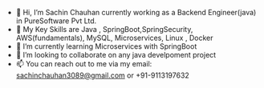 - 👋 Hi, I’m Sachin Chauhan currently working as a Backend Engineer(java) in PureSoftware Pvt Ltd.
- 👀 My Key Skills are Java , SpringBoot,SpringSecurity, AWS(fundamentals), MySQL, Microservices, Linux , Docker
- 🌱 I’m currently learning Microservices with SpringBoot
- 💞️ I’m looking to collaborate on any java develpoment project
- 📫 You can reach out to me via my email: sachinchauhan3089@gmail.com or +91-9113197632


